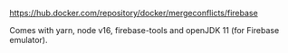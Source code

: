 https://hub.docker.com/repository/docker/mergeconflicts/firebase

Comes with yarn, node v16, firebase-tools and openJDK 11 (for Firebase emulator).